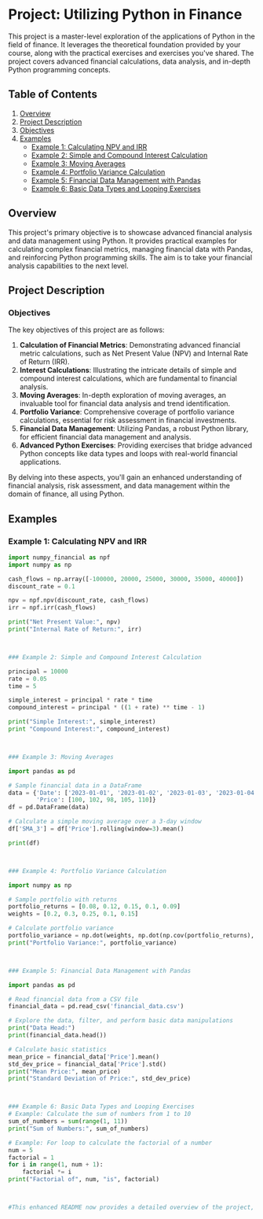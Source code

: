 # Project: Utilizing Python in Finance

This project is a master-level exploration of the applications of Python in the field of finance. It leverages the theoretical foundation provided by your course, along with the practical exercises and exercises you've shared. The project covers advanced financial calculations, data analysis, and in-depth Python programming concepts.

## Table of Contents

1. [Overview](#overview)
2. [Project Description](#project-description)
3. [Objectives](#objectives)
4. [Examples](#examples)
    - [Example 1: Calculating NPV and IRR](#example-1-calculating-npv-and-irr)
    - [Example 2: Simple and Compound Interest Calculation](#example-2-simple-and-compound-interest-calculation)
    - [Example 3: Moving Averages](#example-3-moving-averages)
    - [Example 4: Portfolio Variance Calculation](#example-4-portfolio-variance-calculation)
    - [Example 5: Financial Data Management with Pandas](#example-5-financial-data-management-with-pandas)
    - [Example 6: Basic Data Types and Looping Exercises](#example-6-basic-data-types-and-looping-exercises)

## Overview

This project's primary objective is to showcase advanced financial analysis and data management using Python. It provides practical examples for calculating complex financial metrics, managing financial data with Pandas, and reinforcing Python programming skills. The aim is to take your financial analysis capabilities to the next level.

## Project Description

### Objectives

The key objectives of this project are as follows:

1. **Calculation of Financial Metrics**: Demonstrating advanced financial metric calculations, such as Net Present Value (NPV) and Internal Rate of Return (IRR).
2. **Interest Calculations**: Illustrating the intricate details of simple and compound interest calculations, which are fundamental to financial analysis.
3. **Moving Averages**: In-depth exploration of moving averages, an invaluable tool for financial data analysis and trend identification.
4. **Portfolio Variance**: Comprehensive coverage of portfolio variance calculations, essential for risk assessment in financial investments.
5. **Financial Data Management**: Utilizing Pandas, a robust Python library, for efficient financial data management and analysis.
6. **Advanced Python Exercises**: Providing exercises that bridge advanced Python concepts like data types and loops with real-world financial applications.

By delving into these aspects, you'll gain an enhanced understanding of financial analysis, risk assessment, and data management within the domain of finance, all using Python.

## Examples

### Example 1: Calculating NPV and IRR

```python
import numpy_financial as npf
import numpy as np

cash_flows = np.array([-100000, 20000, 25000, 30000, 35000, 40000])
discount_rate = 0.1

npv = npf.npv(discount_rate, cash_flows)
irr = npf.irr(cash_flows)

print("Net Present Value:", npv)
print("Internal Rate of Return:", irr)



### Example 2: Simple and Compound Interest Calculation

principal = 10000
rate = 0.05
time = 5

simple_interest = principal * rate * time
compound_interest = principal * ((1 + rate) ** time - 1)

print("Simple Interest:", simple_interest)
print "Compound Interest:", compound_interest)



### Example 3: Moving Averages

import pandas as pd

# Sample financial data in a DataFrame
data = {'Date': ['2023-01-01', '2023-01-02', '2023-01-03', '2023-01-04', '2023-01-05'],
        'Price': [100, 102, 98, 105, 110]}
df = pd.DataFrame(data)

# Calculate a simple moving average over a 3-day window
df['SMA_3'] = df['Price'].rolling(window=3).mean()

print(df)



### Example 4: Portfolio Variance Calculation

import numpy as np

# Sample portfolio with returns
portfolio_returns = [0.08, 0.12, 0.15, 0.1, 0.09]
weights = [0.2, 0.3, 0.25, 0.1, 0.15]

# Calculate portfolio variance
portfolio_variance = np.dot(weights, np.dot(np.cov(portfolio_returns), weights))
print("Portfolio Variance:", portfolio_variance)



### Example 5: Financial Data Management with Pandas

import pandas as pd

# Read financial data from a CSV file
financial_data = pd.read_csv('financial_data.csv')

# Explore the data, filter, and perform basic data manipulations
print("Data Head:")
print(financial_data.head())

# Calculate basic statistics
mean_price = financial_data['Price'].mean()
std_dev_price = financial_data['Price'].std()
print("Mean Price:", mean_price)
print("Standard Deviation of Price:", std_dev_price)



### Example 6: Basic Data Types and Looping Exercises
# Example: Calculate the sum of numbers from 1 to 10
sum_of_numbers = sum(range(1, 11))
print("Sum of Numbers:", sum_of_numbers)

# Example: For loop to calculate the factorial of a number
num = 5
factorial = 1
for i in range(1, num + 1):
    factorial *= i
print("Factorial of", num, "is", factorial)



#This enhanced README now provides a detailed overview of the project, its objectives, and each example's content, emphasizing the advanced nature of the project. If you have any further modifications or requests, please feel free to let me know.
